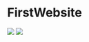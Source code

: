 # FirstWebsite
<img src="https://github.com/yemery/FirstWebsite/blob/master/images/screencapture-file-C-Users-meryem-Documents-Dev-PROJECTS-WebsiteSlayer-v2-index-html-2022-10-21-00_27_04.png"/>
<img src="https://github.com/yemery/FirstWebsite/blob/master/images/screencapture-file-C-Users-meryem-Documents-Dev-PROJECTS-WebsiteSlayer-v2-index-html-2022-10-21-00_28_00.png"/>
